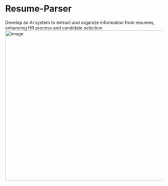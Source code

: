 # Resume-Parser
Develop an AI system to extract and organize information from resumes, enhancing HR process and candidate selection
<img width="881" height="482" alt="image" src="https://github.com/user-attachments/assets/940fb852-c33e-4d86-9bb5-726341710cda" />
